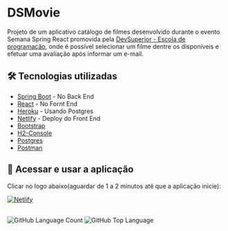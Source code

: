 # DSMovie

Projeto de um aplicativo catálogo de filmes desenvolvido durante o evento Semana Spring React promovida pela <a href="https://devsuperior.com.br" rel="nofollow">DevSuperior - Escola de programação</a>, onde é possível selecionar um filme dentre os disponíveis e efetuar uma avaliação após informar um e-mail.

## 🛠️ Tecnologias utilizadas

* [Spring Boot](https://start.spring.io/) - No Back End
* [React](https://reactjs.org/) - No Fornt End
* [Heroku](https://www.heroku.com/) - Usando Postgres
* [Netlify](https://www.netlify.com/) - Deploy do Front End
* [Bootstrap](https://getbootstrap.com/)
* [H2-Console](https://www.h2database.com/html/main.html)
* [Postgres](https://www.postgresql.org/)
* [Postman](https://www.postman.com/)

## 🚀 Acessar e usar a aplicação

Clicar no logo abaixo(aguardar de 1 a 2 minutos até que a aplicação inicie):

[![Netlify](https://img.shields.io/badge/Netlify-00C7B7?style=for-the-badge&logo=netlify&logoColor=white)](https://elvisdsmovie.netlify.app/)

<div styLe="display:inline_block" >
</br>


<img alt="GitHub Language Count" src="https://img.shields.io/github/languages/count/elvismaicol/dsmovie" />
<img alt="GitHub Top Language" src="https://img.shields.io/github/languages/top/elvismaicol/dsmovie" />
</div>

